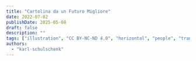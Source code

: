 ```yaml
---
title: "Cartolina da un Futuro Migliore"
date: 2022-07-02
publishDate: 2025-05-08
draft: false
description: ""
tags: ["illustration", "CC BY-NC-ND 4.0", "horizontal", "people", "transport", "wind turbines", "sea"]
authors:
  - "karl-schulschenk"
---
```

